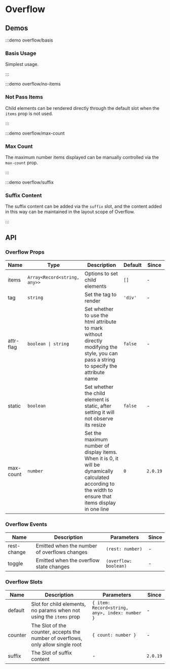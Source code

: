 # Overflow

## Demos

:::demo overflow/basis

### Basis Usage

Simplest usage.

:::

:::demo overflow/no-items

### Not Pass Items

Child elements can be rendered directly through the default slot when the `items` prop is not used.

:::

:::demo overflow/max-count

### Max Count

The maximum number items displayed can be manually controlled via the `max-count` prop.

:::

:::demo overflow/suffix

### Suffix Content

The suffix content can be added via the `suffix` slot, and the content added in this way can be maintained in the layout scope of Overflow.

:::

## API

### Overflow Props

| Name      | Type                         | Description                                                                                                                                              | Default | Since    |
| --------- | ---------------------------- | -------------------------------------------------------------------------------------------------------------------------------------------------------- | ------- | -------- |
| items     | `Array<Record<string, any>>` | Options to set child elements                                                                                                                            | `[]`    | -        |
| tag       | `string`                     | Set the tag to render                                                                                                                                    | `'div'` | -        |
| attr-flag | `boolean \| string`          | Set whether to use the html attribute to mark without directly modifying the style, you can pass a string to specify the attribute name                  | `false` | -        |
| static    | `boolean`                    | Set whether the child element is static, after setting it will not observe its resize                                                                    | `false` | -        |
| max-count | `number`                     | Set the maximum number of display items. When it is 0, it will be dynamically calculated according to the width to ensure that items display in one line | `0`     | `2.0.19` |

### Overflow Events

| Name        | Description                                  | Parameters            | Since |
| ----------- | -------------------------------------------- | --------------------- | ----- |
| rest-change | Emitted when the number of overflows changes | `(rest: number)`      | -     |
| toggle      | Emitted when the overflow state changes      | `(overflow: boolean)` | -     |

### Overflow Slots

| Name    | Description                                                                      | Parameters                                     | Since    |
| ------- | -------------------------------------------------------------------------------- | ---------------------------------------------- | -------- |
| default | Slot for child elements, no params when not using the `items` prop               | `{ item: Record<string, any>, index: number }` | -        |
| counter | The Slot of the counter, accepts the number of overflows, only allow single root | `{ count: number }`                            | -        |
| suffix  | The Slot of suffix content                                                       | -                                              | `2.0.19` |

